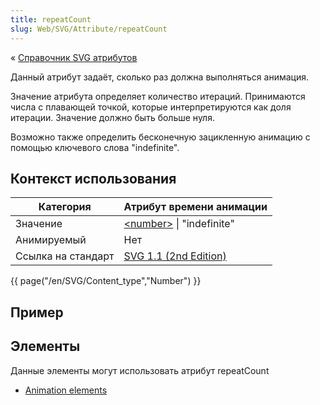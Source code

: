 ```yaml
---
title: repeatCount
slug: Web/SVG/Attribute/repeatCount
---
```


« [Справочник SVG атрибутов](/ru/docs/Web/SVG/Attribute)

Данный атрибут задаёт, сколько раз должна выполняться анимация.

Значение атрибута определяет количество итераций. Принимаются числа с плавающей точкой, которые интерпретируются как доля итерации. Значение должно быть больше нуля.

Возможно также определить бесконечную зацикленную анимацию с помощью ключевого слова "indefinite".

## Контекст использования

| Категория          | Атрибут времени анимации                                                            |
| ------------------ | ----------------------------------------------------------------------------------- |
| Значение           | [\<number>](/en/SVG/Content_type#Number) \| "indefinite"                            |
| Анимируемый        | Нет                                                                                 |
| Ссылка на стандарт | [SVG 1.1 (2nd Edition)](http://www.w3.org/TR/SVG/animate.html#RepeatCountAttribute) |

{{ page("/en/SVG/Content_type","Number") }}

## Пример

## Элементы

Данные элементы могут использовать атрибут repeatCount

- [Animation elements](/en/SVG/Element#Animation)
